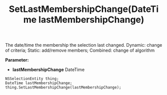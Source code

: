 ﻿---
uid: crmscript_ref_NSSelectionEntity_SetLastMembershipChange
title: SetLastMembershipChange(DateTime lastMembershipChange)
intellisense: NSSelectionEntity.SetLastMembershipChange
keywords: NSSelectionEntity, GetLastMembershipChange
so.topic: reference
---

The date/time the membership the selection last changed. Dynamic: change of criteria; Static: add/remove members; Combined: change of algorithm

**Parameter:** 
 - **lastMembershipChange** DateTime

```crmscript
NSSelectionEntity thing;
DateTime lastMembershipChange;
thing.SetLastMembershipChange(lastMembershipChange);
```

